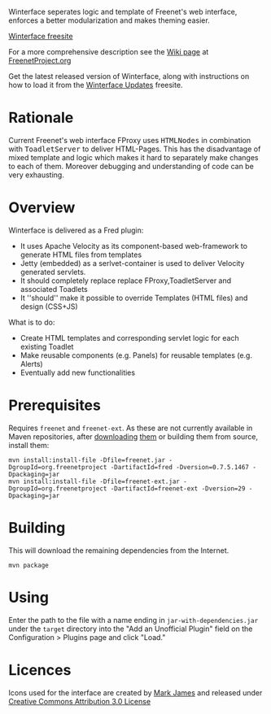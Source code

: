 Winterface seperates logic and template of Freenet's web interface, enforces a better modularization and makes theming easier.

[Winterface freesite](http://127.0.0.1:8888/USK@k-JXT6Ljmn435YB2rq6uB5dpiBVzU9hfsndau1soUek,LXUiN2L-A9duMjGDsKBu0kAt9tEig6ea6B6gRQZegkE,AQACAAE/Winterface/0/)

For a more comprehensive description see the [Wiki page](https://wiki.freenetproject.org/User:Pausb/Winterface) at [FreenetProject.org](https://freenetproject.org)

Get the latest released version of Winterface, along with instructions on how to load it from the [Winterface Updates](http://127.0.0.1:8888/USK@it0CEEZMIjspaDLopVr7QRPEat7GzbXJMX-OpiVDEhM,OOL0jKyXVaH400BPebAPu4dsDDDgogpAkWUnyqJgu88,AQACAAE/winterface-updates/4/) freesite.

# Rationale
Current Freenet's web interface FProxy uses <tt>HTMLNodes</tt> in combination with <tt>ToadletServer</tt> to deliver HTML-Pages. This has the disadvantage of mixed template and logic which makes it hard to separately make changes to each of them. Moreover debugging and understanding of code can be very exhausting.

# Overview
Winterface is delivered as a Fred plugin:

* It uses Apache Velocity as its component-based web-framework to generate HTML files from templates
* Jetty (embedded) as a serlvet-container is used to deliver Velocity generated servlets.
* It should completely replace replace FProxy,ToadletServer and associated Toadlets
* It ''should'' make it possible to override Templates (HTML files) and design (CSS+JS)

What is to do:

* Create HTML templates and corresponding servlet logic for each existing Toadlet
* Make reusable components (e.g. Panels) for reusable templates (e.g. Alerts)
* Eventually add new functionalities

# Prerequisites

Requires `freenet` and `freenet-ext`. As these are not currently available in Maven repositories,
after [downloading](https://downloads.freenetproject.org/alpha/freenet-build01465.jar)
[them](https://downloads.freenetproject.org/alpha/freenet-ext.jar) or building them from source, install them:

    mvn install:install-file -Dfile=freenet.jar -DgroupId=org.freenetproject -DartifactId=fred -Dversion=0.7.5.1467 -Dpackaging=jar
    mvn install:install-file -Dfile=freenet-ext.jar -DgroupId=org.freenetproject -DartifactId=freenet-ext -Dversion=29 -Dpackaging=jar

# Building

This will download the remaining dependencies from the Internet.

    mvn package

# Using

Enter the path to the file with a name ending in `jar-with-dependencies.jar` under the `target` directory into the "Add an Unofficial Plugin" field on the Configuration > Plugins page and click "Load."

# Licences
Icons used for the interface are created by [Mark James](http://www.famfamfam.com/lab/icons/silk/) and released under [Creative Commons Attribution 3.0 License](http://creativecommons.org/licenses/by/3.0/) 

